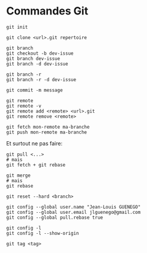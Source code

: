 # Commandes Git

```
git init
```

```
git clone <url>.git repertoire
```

```
git branch
git checkout -b dev-issue
git branch dev-issue
git branch -d dev-issue

git branch -r
git branch -r -d dev-issue
```

```
git commit -m message
```

```
git remote
git remote -v
git remote add <remote> <url>.git
git remote remove <remote>
```

```
git fetch mon-remote ma-branche
git push mon-remote ma-branche
```

Et surtout ne pas faire:

```
git pull <...>
# mais
git fetch + git rebase

git merge
# mais
git rebase
```

```
git reset --hard <branch>
```

```
git config --global user.name "Jean-Louis GUENEGO"
git config --global user.email jlguenego@gmail.com
git config --global pull.rebase true

git config -l
git config -l --show-origin
```

```
git tag <tag>
```
